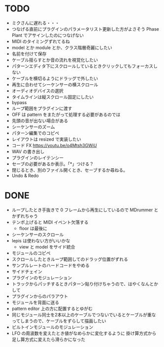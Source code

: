 # TODO

- ミクさんに遅れる・・・
- つなげる直前にプラグインのパラメータリスト更新した方がよさそう
  Phase Plant でアサインしたのにつなげない
- MIDI のタイミングずれてるね
- model とか module とか、クラス階層奇麗にしたい
- 名前を付けて保存
- ケーブル揺らすとか音の流れを視覚化したい
- パターンエディタ下にスクロールしているときクリックしてもフォーカスしない
- ケーブルを横切るようにドラッグで外したい
- 再生に合わせてシーケンサーの横スクロール
- オーディオデバイスの選択
- タイムラインは縦スクロール固定にしたい
- bypass
- ループ範囲をプラグインに渡す
- OFF は pattern をまたがって処理する必要があるのでは
- 先頭の音が出ない場合がある
- シーケンサーのズーム
- パターン編集でのコピペ
- レイアウトは resized で実装したい
- コード FX https://youtu.be/o4Mtsh3GWiU
- WAV の書き出し
- プラグインのレイテンシー
- セーブの必要があるか表示。「*」つける？
- 閉じるとき、別のファイル開くとき、セーブするか尋ねる。
- Undo & Redo

# DONE

- ループしたとき手抜きで 0 フレームから再生にしているので MDrummer とかずれちゃう
- テンポ上げると MIDI イベント欠落する
    - floor は最後に
- シーケンサーのスクロール
- lepis は使わない方がいいかな
    - view と model をサイド統合
- モジュールのコピペ
- スクロールしたときループ範囲してのドラッグ位置がずれる
- サンプルレートのハードコードをやめる
- サイドチェイン
- プラグインのモジュレーション
- トラックからパッチするときパターン貼り付けちゃうので、はやくなんとかして
- プラグインからのパラアウト
- モジュールを背面に送る
- pattern editor 上の方に配置するとゆがむ
- 同じモジュール同士を2本以上のケーブルでつないでいるとケーブルが重なってしまうので、ケーブルをずらして描画したい
- ビルトインモジュールのモジュレーション
- LFO の周波数を変えたとき値がなめらかに変化するように
  掛け算方式から足し算方式に変えたら滑らかになった